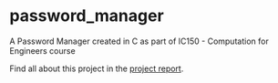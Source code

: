 # password_manager
A Password Manager created in C as part of IC150 - Computation for Engineers course

Find all about this project in the [project report](https://github.com/akshat157/password_manager/blob/master/Wed-6.pdf).

